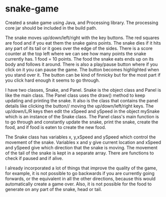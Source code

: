 # snake-game
Created a snake game using Java, and Processing library.
The processing core jar should be included in the build path.

The snake moves up/down/left/right with the key buttons. 
The red squares are food and if you eat them the snake gains points. 
The snake dies if it hits any part of its tail or it goes over
the edge of the sides. 
There is a score counter at the top left where we can see how
many points the snake currently has. 1 food = 10 points.
The food the snake eats ends up on its body and follows it around.
There is also a play/pause button where if you click on it
you can pause the game. The button becomes highlighted when 
you stand over it. The button can be kind of finnicky
but for the most part if you click hard enough it seems to
go through. 

I have two classes, Snake, and Panel. Snake is the object class 
and Panel is like the main class. The Panel class uses the draw()
method to keep updating and printing the snake. 
It also is the class that contains the panel details like clicking
the button// moving the up/down/left/right keys. The up/down/L/R
keys then edit the xSpeed and ySpeed in the object mySnake which is
an instance of the Snake class. The Panel class's main function is
to go through and constantly update the snake, print the snake, 
create the food, and if food is eaten to create the new food.

The Snake class has variables x, y,xSpeed and ySpeed which control the
movement of the snake. Variables x and y give current location and xSpeed  
and ySpeed give which direction that the snake is moving.
The movement of the tail of the snake is kept in a separate array.
There are functions to check if paused and if alive.

I already incorporated a lot of things that improve the quality 
of the game, for example, it is not possible to go backwards if you
are currently going forwards, or the equivalent in all the other directions, 
because this would automatically create a game over. Also, 
it is not possible for the food to generate on any part of the snake,
head or tail. 



